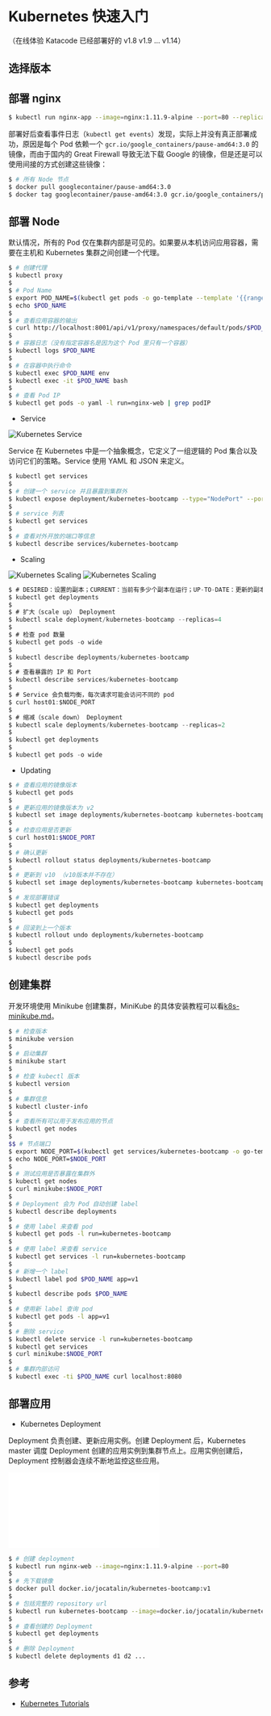 # Kubernetes 快速入门

（在线体验 Katacode 已经部署好的 v1.8 v1.9 ... v1.14）

## 选择版本

## 部署 nginx

```bash
$ kubectl run nginx-app --image=nginx:1.11.9-alpine --port=80 --replicas=3
```

部署好后查看事件日志（`kubectl get events`）发现，实际上并没有真正部署成功，原因是每个 Pod 依赖一个 `gcr.io/google_containers/pause-amd64:3.0` 的镜像，而由于国内的 Great Firewall 导致无法下载 Google 的镜像，但是还是可以使用间接的方式创建这些镜像：

```bash
$ # 所有 Node 节点
$ docker pull googlecontainer/pause-amd64:3.0
$ docker tag googlecontainer/pause-amd64:3.0 gcr.io/google_containers/pause-amd64:3.0
```

## 部署 Node

默认情况，所有的 Pod 仅在集群内部是可见的。如果要从本机访问应用容器，需要在主机和 Kubernetes 集群之间创建一个代理。

```bash
$ # 创建代理
$ kubectl proxy
$
$ # Pod Name
$ export POD_NAME=$(kubectl get pods -o go-template --template '{{range .items}}{{.metadata.name}}{{"\n"}}{{end}}')
$ echo $POD_NAME
$
$ # 查看应用容器的输出
$ curl http://localhost:8001/api/v1/proxy/namespaces/default/pods/$POD_NAME/
$
$ # 容器日志（没有指定容器名是因为这个 Pod 里只有一个容器）
$ kubectl logs $POD_NAME
$
$ # 在容器中执行命令
$ kubectl exec $POD_NAME env
$ kubectl exec -it $POD_NAME bash
$
$ # 查看 Pod IP
$ kubectl get pods -o yaml -l run=nginx-web | grep podIP
```

* Service

![Kubernetes Service](./img/k8s-service.png)

Service 在 Kubernetes 中是一个抽象概念，它定义了一组逻辑的 Pod 集合以及访问它们的策略。Service 使用 YAML 和 JSON 来定义。

```bash
$ kubectl get services
$
$ # 创建一个 service 并且暴露到集群外
$ kubectl expose deployment/kubernetes-bootcamp --type="NodePort" --port 8080
$
$ # service 列表
$ kubectl get services
$
$ # 查看对外开放的端口等信息
$ kubectl describe services/kubernetes-bootcamp
```

* Scaling

![Kubernetes Scaling](./k8s-scaling-before.png)
![Kubernetes Scaling](./k8s-scaling-after.png)

```scala
$ # DESIRED：设置的副本；CURRENT：当前有多少个副本在运行；UP-TO-DATE：更新的副本数；AVAILABLE：有多少副本可用
$ kubectl get deployments
$
$ # 扩大（scale up） Deployment
$ kubectl scale deployment/kubernetes-bootcamp --replicas=4
$
$ # 检查 pod 数量
$ kubectl get pods -o wide
$
$ kubectl describe deployments/kubernetes-bootcamp
$
$ # 查看暴露的 IP 和 Port
$ kubectl describe services/kubernetes-bootcamp
$
$ # Service 会负载均衡，每次请求可能会访问不同的 pod
$ curl host01:$NODE_PORT
$
$ # 缩减（scale down） Deployment
$ kubectl scale deployments/kubernetes-bootcamp --replicas=2
$
$ kubectl get deployments
$
$ kubectl get pods -o wide
```

* Updating

```bash
$ # 查看应用的镜像版本
$ kubectl get pods
$
$ # 更新应用的镜像版本为 v2
$ kubectl set image deployments/kubernetes-bootcamp kubernetes-bootcamp=jocatalin/kubernetes-bootcamp:v2
$
$ # 检查应用是否更新
$ curl host01:$NODE_PORT
$
$ # 确认更新
$ kubectl rollout status deployments/kubernetes-bootcamp
$
$ # 更新到 v10 （v10版本并不存在）
$ kubectl set image deployments/kubernetes-bootcamp kubernetes-bootcamp=jocatalin/kubernetes-bootcamp:v10
$
$ # 发现部署错误
$ kubectl get deployments
$ kubectl get pods
$
$ # 回滚到上一个版本
$ kubectl rollout undo deployments/kubernetes-bootcamp
$
$ kubectl get pods
$ kubectl describe pods
```

## 创建集群

开发环境使用 Minikube 创建集群，MiniKube 的具体安装教程可以看[k8s-minikube.md](./k8s-minikube.md)。

```bash
$ # 检查版本
$ minikube version
$
$ # 启动集群
$ minikube start
$
$ # 检查 kubectl 版本
$ kubectl version
$
$ # 集群信息
$ kubectl cluster-info
$
$ # 查看所有可以用于发布应用的节点
$ kubectl get nodes
$
$$ # 节点端口
$ export NODE_PORT=$(kubectl get services/kubernetes-bootcamp -o go-template='{{(index .spec.ports 0).nodePort}}')
$ echo NODE_PORT=$NODE_PORT
$
$ # 测试应用是否暴露在集群外
$ kubectl get nodes
$ curl minikube:$NODE_PORT
$
$ # Deployment 会为 Pod 自动创建 label
$ kubectl describe deployments
$
$ # 使用 label 来查看 pod
$ kubectl get pods -l run=kubernetes-bootcamp
$
$ # 使用 label 来查看 service
$ kubectl get services -l run=kubernetes-bootcamp
$
$ # 新增一个 label
$ kubectl label pod $POD_NAME app=v1
$
$ kubectl describe pods $POD_NAME
$
$ # 使用新 label 查询 pod
$ kubectl get pods -l app=v1
$
$ # 删除 service
$ kubectl delete service -l run=kubernetes-bootcamp
$ kubectl get services
$ curl minikube:$NODE_PORT
$
$ # 集群内部访问
$ kubectl exec -ti $POD_NAME curl localhost:8080
```

## 部署应用

* Kubernetes Deployment

Deployment 负责创建、更新应用实例。创建 Deployment 后，Kubernetes master 调度 Deployment 创建的应用实例到集群节点上。应用实例创建后，Deployment 控制器会连续不断地监控这些应用。

![Kubernetes deployment](./img/k8s-deployment.md)

```bash
$ # 创建 deployment
$ kubectl run nginx-web --image=nginx:1.11.9-alpine --port=80
$
$ # 先下载镜像
$ docker pull docker.io/jocatalin/kubernetes-bootcamp:v1
$
$ # 包括完整的 repository url
$ kubectl run kubernetes-bootcamp --image=docker.io/jocatalin/kubernetes-bootcamp:v1 --port=8080
$
$ # 查看创建的 Deployment
$ kubectl get deployments
$
$ # 删除 Deployment
$ kubectl delete deployments d1 d2 ...
```

## 参考

* [Kubernetes Tutorials](https://kubernetes.io/docs/tutorials/)